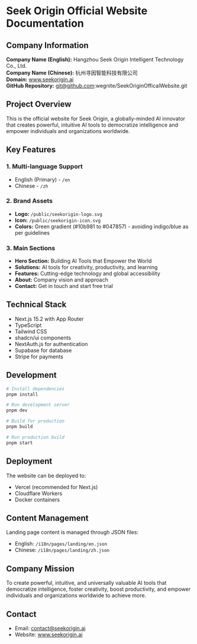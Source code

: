 # Seek Origin Official Website Documentation

## Company Information

**Company Name (English):** Hangzhou Seek Origin Intelligent Technology Co., Ltd.  
**Company Name (Chinese):** 杭州寻因智能科技有限公司  
**Domain:** www.seekorigin.ai  
**GitHub Repository:** git@github.com:wegnite/SeekOriginOfficalWebsite.git

## Project Overview

This is the official website for Seek Origin, a globally-minded AI innovator that creates powerful, intuitive AI tools to democratize intelligence and empower individuals and organizations worldwide.

## Key Features

### 1. Multi-language Support
- English (Primary) - `/en`
- Chinese - `/zh`

### 2. Brand Assets
- **Logo:** `/public/seekorigin-logo.svg`
- **Icon:** `/public/seekorigin-icon.svg`
- **Colors:** Green gradient (#10b981 to #047857) - avoiding indigo/blue as per guidelines

### 3. Main Sections
- **Hero Section:** Building AI Tools that Empower the World
- **Solutions:** AI tools for creativity, productivity, and learning
- **Features:** Cutting-edge technology and global accessibility
- **About:** Company vision and approach
- **Contact:** Get in touch and start free trial

## Technical Stack
- Next.js 15.2 with App Router
- TypeScript
- Tailwind CSS
- shadcn/ui components
- NextAuth.js for authentication
- Supabase for database
- Stripe for payments

## Development

```bash
# Install dependencies
pnpm install

# Run development server
pnpm dev

# Build for production
pnpm build

# Run production build
pnpm start
```

## Deployment

The website can be deployed to:
- Vercel (recommended for Next.js)
- Cloudflare Workers
- Docker containers

## Content Management

Landing page content is managed through JSON files:
- English: `/i18n/pages/landing/en.json`
- Chinese: `/i18n/pages/landing/zh.json`

## Company Mission

To create powerful, intuitive, and universally valuable AI tools that democratize intelligence, foster creativity, boost productivity, and empower individuals and organizations worldwide to achieve more.

## Contact

- Email: contact@seekorigin.ai
- Website: www.seekorigin.ai